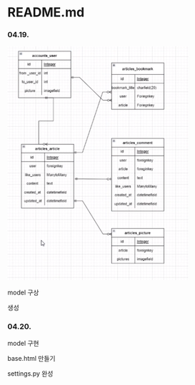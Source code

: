 # README.md

### 04.19.

![img](README.assets/unknown.png) 

model 구상

생성

### 04.20.

model 구현

base.html 만들기

settings.py 완성